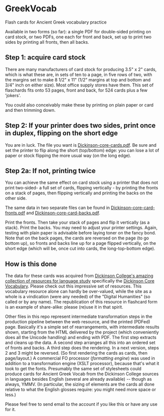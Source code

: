 # GreekVocab

Flash cards for Ancient Greek vocabulary practice

Available in two forms (so far): a single PDF for double-sided printing on card stock, or two PDFs, one each for front and back, set up to print two sides by printing all fronts, then all backs.

## Step 1: acquire card stock

There are many manufacturers of card stock for producing 3.5" x 2" cards, which is what these are, in sets of ten to a page, in five rows of two, with the margins set to make 8 1/2" x 11" (1/2" margins at top and bottom and 3/4" inch on either size). Most office supply stores have them. This set of flaschards fits onto 53 pages, front and back, for 524 cards plus a few 'jokers'.

You could also conceivably make these by printing on plain paper or card and then trimming down.

## Step 2: If your printer does two sides, print once in duplex, flipping on the short edge

You are in luck. The file you want is [Dickinson-core-cards.pdf](Dickinson-core-cards.pdf). Be sure and set the printer to flip along the short (top/bottom) edge: you can lose a lot of paper or stock flipping the more usual way (on the long edge).

## Step 2a: If not, printing twice

You can achieve the same effect on card stock using a printer that does not print two-sided- a full set of cards, flipping vertically - by printing the fronts on a stack of pages, then flipping vertically and printing the backs on the other side.

The same data in two separate files can be found in  [Dickinson-core-card-fronts.pdf](Dickinson-core-card-fronts.pdf) and  [Dickinson-core-card-backs.pdf](Dickinson-core-card-backs.pdf).

Print the fronts. Then take your stack of pages and flip it vertically (as a stack). Print the backs. You may need to adjust your printer settings. Again, testing with plain paper is advisable before laying toner on the fancy bond. Note that on the back pages, the cards are reversed on the page (to go bottom up), so fronts and backs line up for a page flipped vertically, on the short edge (which will be, once cut into cards, the long-top-bottom edge).

## How is this done

The data for these cards was acquired from 
[Dickinson College's amazing collection of resources for language study](http://dcc.dickinson.edu/) specifically the 
[Dickinson Core Vocabulary](http://dcc.dickinson.edu/greek-core-list). Please check out this impressive set of resources. This vocabulary resource alone can hardly be over-valued, while the site as a whole is a vindication (were any needed) of the "Digital Humanities" (so called or by any name). The republication of this resource in flashcard form is an example of share-alike: please (re)use it in that spirit.

Other files in this repo represent intermediate transformation steps in the production pipeline between the web resource, and the printed (PDFed) page. Basically it's a simple set of rearrangements, with intermediate results shown, starting from the HTML delivered by the project (which conveniently does all the Unicode handling) and ending with PDF. The first step extracts and cleans up the data. A second step arranges all this into an ordered set of fronts and backs. A third step does the rendering. In a next version, steps 2 and 3 might be reversed. (So first rendering the cards as cards, then page/layout.) A commercial FO processor (*formatting engine*) was used in addition to a transformation engine (XSLT processor), because that's what it took to get the fonts. Presumably the same set of stylesheets could produce cards for Ancient Greek Vocab from the Dickinson College sources in languages besides English (several are already available) -- though as always, YMMV. (In particular, the sizing of elements are the cards all done relative to what the English glosses require: you might need more space or less.)

Please feel free to send email to the account if you like this or have any use for it.
